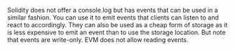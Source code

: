 Solidity does not offer a console.log but has events that can be used in a similar fashion. You can use it to emit events that clients can listen to and react to accordingly. They can also be used as a cheap form of storage as it is less expensive to emit an event than to use the storage location. But note that events are write-only. EVM does not allow reading events.

